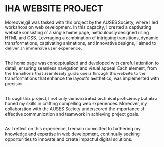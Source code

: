 # IHA WEBSITE PROJECT 
Moreover,giI was tasked with this project by the AUSES Society, where I led workshops on web development. In this capacity, I created a captivating website consisting of a single home page, meticulously designed using HTML and CSS. Leveraging a combination of intriguing transitions, dynamic transformations, captivating animations, and innovative designs, I aimed to deliver an immersive user experience.
<br>
<br>

The home page was conceptualized and developed with careful attention to detail, ensuring seamless navigation and visual appeal. Each element, from the transitions that seamlessly guide users through the website to the transformations that enhance the layout's aesthetics, was implemented with precision.
<br>
<br>

Through this project, I not only demonstrated technical proficiency but also honed my skills in crafting compelling web experiences. Moreover, my collaboration with the AUSES Society underscored the importance of effective communication and teamwork in achieving project goals.
<br>
<br>

As I reflect on this experience, I remain committed to furthering my knowledge and expertise in web development, continually seeking opportunities to innovate and create impactful digital solutions.




